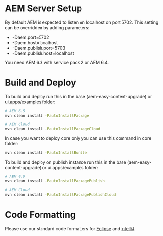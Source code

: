 # AEM Server Setup

By default AEM is expected to listen on localhost on port 5702. This setting can be overridden by adding parameters:
* -Daem.port=5702
* -Daem.host=localhost
* -Daem.publish.port=5703
* -Daem.publish.host=localhost

You need AEM 6.3 with service pack 2 or AEM 6.4.

# Build and Deploy

To build and deploy run this in the base (aem-easy-content-upgrade) or ui.apps/examples folder:

```bash
# AEM 6.5
mvn clean install -PautoInstallPackage

# AEM Cloud
mvn clean install -PautoInstallPackageCloud
```

In case you want to deploy core only you can use this command in core folder:

```bash
mvn clean install -PautoInstallBundle
```

To build and deploy on publish instance run this in the base (aem-easy-content-upgrade) or ui.apps/examples folder:

```bash
# AEM 6.5
mvn clean install -PautoInstallPackagePublish

# AEM Cloud
mvn clean install -PautoInstallPackagePublishCloud
```


# Code Formatting

Please use our standard code formatters for [Eclipse](formatter/eclipse-aecu.xml)
and [IntelliJ](formatter/intellij-aecu.xml).
